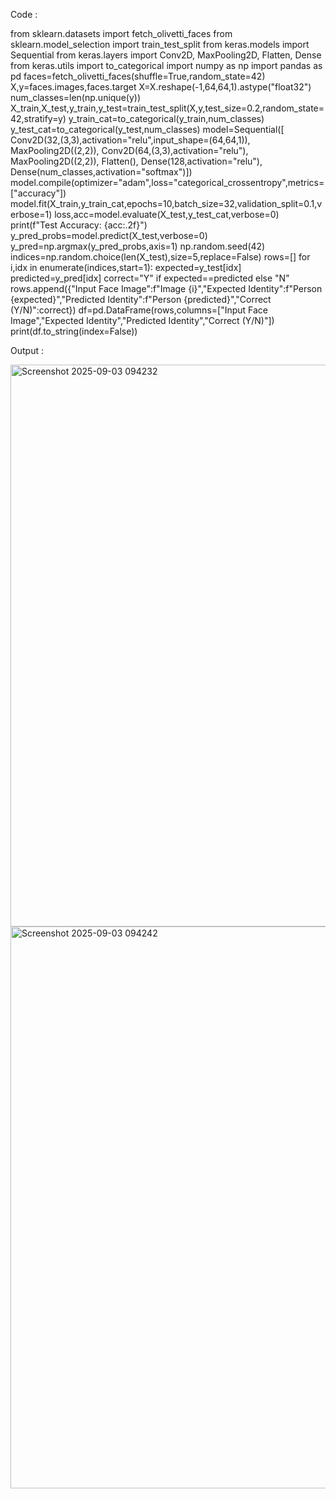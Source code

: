 Code :

from sklearn.datasets import fetch_olivetti_faces
from sklearn.model_selection import train_test_split
from keras.models import Sequential
from keras.layers import Conv2D, MaxPooling2D, Flatten, Dense
from keras.utils import to_categorical
import numpy as np
import pandas as pd
faces=fetch_olivetti_faces(shuffle=True,random_state=42)
X,y=faces.images,faces.target
X=X.reshape(-1,64,64,1).astype("float32")
num_classes=len(np.unique(y))
X_train,X_test,y_train,y_test=train_test_split(X,y,test_size=0.2,random_state=42,stratify=y)
y_train_cat=to_categorical(y_train,num_classes)
y_test_cat=to_categorical(y_test,num_classes)
model=Sequential([
    Conv2D(32,(3,3),activation="relu",input_shape=(64,64,1)),
    MaxPooling2D((2,2)),
    Conv2D(64,(3,3),activation="relu"),
    MaxPooling2D((2,2)),
    Flatten(),
    Dense(128,activation="relu"),
    Dense(num_classes,activation="softmax")])
model.compile(optimizer="adam",loss="categorical_crossentropy",metrics=["accuracy"])
model.fit(X_train,y_train_cat,epochs=10,batch_size=32,validation_split=0.1,verbose=1)
loss,acc=model.evaluate(X_test,y_test_cat,verbose=0)
print(f"Test Accuracy: {acc:.2f}")
y_pred_probs=model.predict(X_test,verbose=0)
y_pred=np.argmax(y_pred_probs,axis=1)
np.random.seed(42)
indices=np.random.choice(len(X_test),size=5,replace=False)
rows=[]
for i,idx in enumerate(indices,start=1):
    expected=y_test[idx]
    predicted=y_pred[idx]
    correct="Y" if expected==predicted else "N"
    rows.append({"Input Face Image":f"Image {i}","Expected Identity":f"Person {expected}","Predicted Identity":f"Person {predicted}","Correct (Y/N)":correct})
df=pd.DataFrame(rows,columns=["Input Face Image","Expected Identity","Predicted Identity","Correct (Y/N)"])
print(df.to_string(index=False))

Output :

<img width="1599" height="899" alt="Screenshot 2025-09-03 094232" src="https://github.com/user-attachments/assets/4d70ce01-bb60-4ee5-8f3e-4c48c20f8ba5" />
<img width="1599" height="899" alt="Screenshot 2025-09-03 094242" src="https://github.com/user-attachments/assets/fa614127-9f38-453f-affb-e5d6b259a4f3" />
